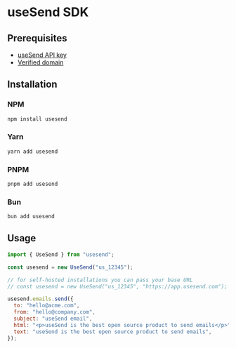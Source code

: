 # useSend SDK

## Prerequisites

- [useSend API key](https://app.usesend.com/dev-settings/api-keys)
- [Verified domain](https://app.usesend.com/domains)

## Installation

### NPM

```bash
npm install usesend
```

### Yarn

```bash
yarn add usesend
```

### PNPM

```bash
pnpm add usesend
```

### Bun

```bash
bun add usesend
```

## Usage

```javascript
import { UseSend } from "usesend";

const usesend = new UseSend("us_12345");

// for self-hosted installations you can pass your base URL
// const usesend = new UseSend("us_12345", "https://app.usesend.com");

usesend.emails.send({
  to: "hello@acme.com",
  from: "hello@company.com",
  subject: "useSend email",
  html: "<p>useSend is the best open source product to send emails</p>",
  text: "useSend is the best open source product to send emails",
});
```
